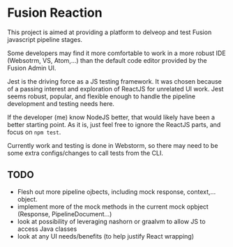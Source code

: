 # Fusion Reaction

This project is aimed at providing a platform to delveop and test Fusion javascript pipeline stages. 

Some developers may find it more comfortable to work in a more robust IDE (Websotrm, VS, Atom,...) 
than the default code editor provided by the Fusion Admin UI.

Jest is the driving force as a JS testing framework. It was chosen because of a passing interest and exploration of 
ReactJS for unrelated UI work. Jest seems robust, popular, and flexible enough to handle the pipeline development and testing needs here.

If the developer (me) know NodeJS better, that would likely have been a better starting point. As it is, 
just feel free to ignore the ReactJS parts, and focus on `npm test`. 

Currently work and testing is done in Webstorm, so there may need to be some extra configs/changes to call tests from the CLI.


## TODO

- Flesh out more pipeline ojbects, including mock response, context,... object.
- implement more of the mock methods in the current mock opbject (Response, PipelineDocument...)
- look at possibility of leveraging nashorn or graalvm to allow JS to access Java classes
- look at any UI needs/benefits (to help justify React wrapping)  